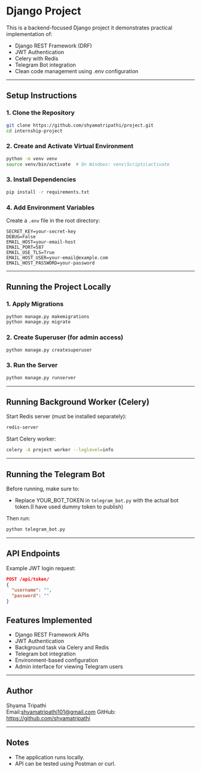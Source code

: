 # Django Project

This is a backend-focused Django project it demonstrates practical implementation of:
- Django REST Framework (DRF)
- JWT Authentication
- Celery with Redis
- Telegram Bot integration
- Clean code management using .env configuration

---

## Setup Instructions

### 1. Clone the Repository
```bash
git clone https://github.com/shyamatripathi/project.git
cd internship-project
```

### 2. Create and Activate Virtual Environment
```bash
python -m venv venv
source venv/bin/activate  # On Windows: venv\Scripts\activate
```

### 3. Install Dependencies
```bash
pip install -r requirements.txt
```

### 4. Add Environment Variables
Create a `.env` file in the root directory:
```
SECRET_KEY=your-secret-key
DEBUG=False
EMAIL_HOST=your-email-host
EMAIL_PORT=587
EMAIL_USE_TLS=True
EMAIL_HOST_USER=your-email@example.com
EMAIL_HOST_PASSWORD=your-password
```

---

## Running the Project Locally

### 1. Apply Migrations
```bash
python manage.py makemigrations
python manage.py migrate
```

### 2. Create Superuser (for admin access)
```bash
python manage.py createsuperuser
```

### 3. Run the Server
```bash
python manage.py runserver
```

---

## Running Background Worker (Celery)

Start Redis server (must be installed separately):
```bash
redis-server
```

Start Celery worker:
```bash
celery -A project worker --loglevel=info
```

---

## Running the Telegram Bot

Before running, make sure to:
- Replace YOUR_BOT_TOKEN in `telegram_bot.py` with the actual bot token.(I have used dummy token to publish)

Then run:
```bash
python telegram_bot.py
```

---

## API Endpoints
Example JWT login request:
```json
POST /api/token/
{
  "username": "",
  "password": ""
}
```

## Features Implemented

- Django REST Framework APIs
- JWT Authentication
- Background task via Celery and Redis
- Telegram bot integration
- Environment-based configuration
- Admin interface for viewing Telegram users

---

## Author

Shyama Tripathi  
Email:shyamatripathi101@gmail.com
GitHub: https://github.com/shyamatripathi

---

## Notes
- The application runs locally.
- API can be tested using Postman or curl.
